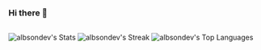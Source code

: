 ### Hi there 👋

<div style="display: inline-block">
  
  ![albsondev's Stats](https://github-readme-stats.vercel.app/api?username=albsondev&theme=vue-dark&show_icons=true&hide_border=true&count_private=true)
  ![albsondev's Streak](https://github-readme-streak-stats.herokuapp.com/?user=albsondev&theme=vue-dark&hide_border=true)
  ![albsondev's Top Languages](https://github-readme-stats.vercel.app/api/top-langs/?username=albsondev&theme=vue-dark&show_icons=true&hide_border=true&layout=compact)
  
</div>

<!--
**albsondev/albsondev** is a ✨ _special_ ✨ repository because its `README.md` (this file) appears on your GitHub profile.

Here are some ideas to get you started:

- 🔭 I’m currently working on ...
- 🌱 I’m currently learning ...
- 👯 I’m looking to collaborate on ...
- 🤔 I’m looking for help with ...
- 💬 Ask me about ...
- 📫 How to reach me: ...
- 😄 Pronouns: ...
- ⚡ Fun fact: ...
-->
